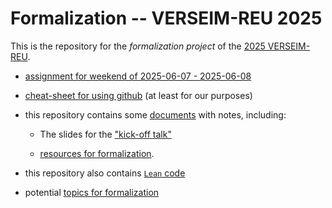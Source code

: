 # Formalization -- VERSEIM-REU 2025

This is the repository for the *formalization project* of the [2025
VERSEIM-REU](https://sites.tufts.edu/verseimreu/).

- [assignment for weekend of 2025-06-07 - 2025-06-08](/documents/2025-06-07--assignment-for-weekend.md)

- [cheat-sheet for using github](/documents/git-cheat-sheet.md) (at least for our purposes)

- this repository contains some [documents](/documents/) with notes,
  including:

  - The slides for the ["kick-off talk"](/documents/2025-06-01--formalization-kickoff-talk-slides.pdf)

  - [resources for formalization](/documents/resources.md).


- this repository also contains [`Lean` code](/VERSEIM2025/)

- potential [topics for formalization](documents/domain-topics.md)
